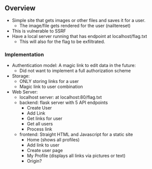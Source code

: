 ## Overview 
- Simple site that gets images or other files and saves it for a user. 
	- The image/file gets rendered for the user (nailtereset) 
- This is vulnerable to SSRF 
- Have a local server running that has endpoint at localhost/flag.txt
	- This will also for the flag to be exfiltrated.

### Implementation
- Authentication model: A magic link to edit data in the future: 
	- Did not want to implement a full authorization scheme
- Storage:
	- ONLY storing links for a user
	- Magic link to user combination
- Web Server: 
	- localhost server: at localhost:80/flag.txt
	- backend: flask server with 5 API endpoints
		- Create User 
		- Add Link 
		- Get links for user 
		- Get all users 
		- Process link
	- frontend: Straight HTML and Javascript for a static site
		- Home (shows all profiles)
		- Add link to user 
		- Create user page
		- My Profile (displays all links via pictures or text) 
		- Origin?


